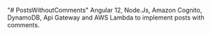 "# PostsWithoutComments"
Angular 12, Node.Js, Amazon Cognito, DynamoDB, Api Gateway and AWS Lambda to implement posts with comments.
